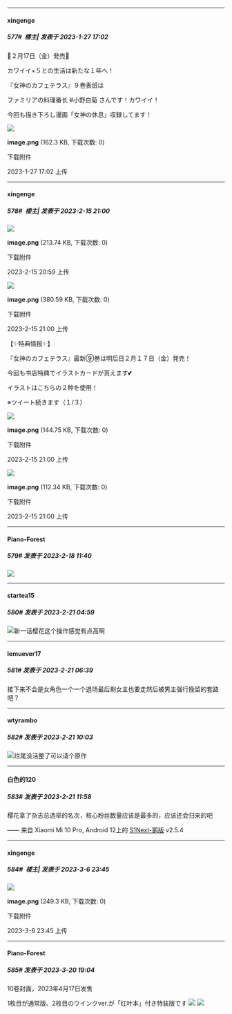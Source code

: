 

*****

####  xingenge  
##### 577#         楼主| 发表于 2023-1-27 17:02

💚２月17日（金）発売💚

カワイイ×５との生活は新たな１年へ！

『女神のカフェテラス』９巻表纸は

ファミリアの料理番长 #小野白菊 さんです！カワイイ！

今回も描き下ろし漫画「女神の休息」収録してます！

<img src="https://img.saraba1st.com/forum/202301/27/170228f9ec8cilelruc839.png" referrerpolicy="no-referrer">

<strong>image.png</strong> (162.3 KB, 下载次数: 0)

下载附件

2023-1-27 17:02 上传

*****

####  xingenge  
##### 578#         楼主| 发表于 2023-2-15 21:00

<img src="https://img.saraba1st.com/forum/202302/15/205956te6q20g3vz43ruzi.png" referrerpolicy="no-referrer">

<strong>image.png</strong> (213.74 KB, 下载次数: 0)

下载附件

2023-2-15 20:59 上传

<img src="https://img.saraba1st.com/forum/202302/15/210014anuqsh2peent2cif.png" referrerpolicy="no-referrer">

<strong>image.png</strong> (380.59 KB, 下载次数: 0)

下载附件

2023-2-15 21:00 上传

【✨特典情报✨】

『女神のカフェテラス』最新⑨巻は明后日２月１７日（金）発売！

今回も书店特典でイラストカードが贳えます💕

イラストはこちらの２种を使用！

※ツイート続きます（１/３）

<img src="https://img.saraba1st.com/forum/202302/15/210039ldkilt198gvzb7rx.png" referrerpolicy="no-referrer">

<strong>image.png</strong> (144.75 KB, 下载次数: 0)

下载附件

2023-2-15 21:00 上传

<img src="https://img.saraba1st.com/forum/202302/15/210044v0t1k614qyqjz220.png" referrerpolicy="no-referrer">

<strong>image.png</strong> (112.34 KB, 下载次数: 0)

下载附件

2023-2-15 21:00 上传


*****

####  Piano-Forest  
##### 579#       发表于 2023-2-18 11:40

<img src="https://p.sda1.dev/9/4193c80d6d33c3c0e0018dd4372fb420/20230218_113051.jpg" referrerpolicy="no-referrer">


*****

####  startea15  
##### 580#       发表于 2023-2-21 04:59

<img src="https://static.saraba1st.com/image/smiley/face2017/067.png" referrerpolicy="no-referrer">新一话樱花这个操作感觉有点高啊


*****

####  lemuever17  
##### 581#       发表于 2023-2-21 06:39

接下来不会是女角色一个一个退场最后剩女主也要走然后被男主强行挽留的套路吧？


*****

####  wtyrambo  
##### 582#       发表于 2023-2-21 10:03

<img src="https://static.saraba1st.com/image/smiley/face2017/048.png" referrerpolicy="no-referrer">烂尾没活整了可以请个原作


*****

####  白色的120  
##### 583#       发表于 2023-2-21 11:58

樱花拿了杂志总选举的名次，核心粉丝数量应该是最多的，应该还会归来的吧

—— 来自 Xiaomi Mi 10 Pro, Android 12上的 [S1Next-鹅版](https://github.com/ykrank/S1-Next/releases) v2.5.4

*****

####  xingenge  
##### 584#         楼主| 发表于 2023-3-6 23:45

<img src="https://img.saraba1st.com/forum/202303/06/234546cpdodcw7oiroicri.png" referrerpolicy="no-referrer">

<strong>image.png</strong> (249.3 KB, 下载次数: 0)

下载附件

2023-3-6 23:45 上传

*****

####  Piano-Forest  
##### 585#       发表于 2023-3-20 19:04

10卷封面，2023年4月17日发售

1枚目が通常版、2枚目のウインクver.が「红叶本」付き特装版です
<img src="https://p.sda1.dev/10/d3bf111f0333a49116820a11ee1559dc/20230320_190212.jpg" referrerpolicy="no-referrer">
<img src="https://p.sda1.dev/10/e6a95a2f7a0098b451eb4b7beeb84a8d/20230320_190215.jpg" referrerpolicy="no-referrer">

